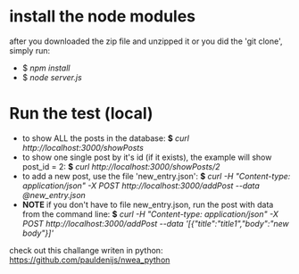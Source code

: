 # install the node modules
after you downloaded the zip file and unzipped it or you did the 'git clone', simply run:
* $ _npm install_ 
* $ _node server.js_

# Run the test (local)
* to show ALL the posts in the database: **$** _curl http://localhost:3000/showPosts_
* to show one single post by it's id (if it exists), the example will show post_id = 2: **$** _curl http://localhost:3000/showPosts/2_
* to add a new post, use the file 'new_entry.json': **$** _curl -H "Content-type: application/json" -X POST http://localhost:3000/addPost --data @new_entry.json_
* **NOTE** if you don't have to file new_entry.json, run the post with data from the command line: **$** _curl -H "Content-type: application/json" -X POST http://localhost:3000/addPost --data '[{"title":"title1","body":"new body"}]'_

check out this challange writen in python: https://github.com/pauldenijs/nwea_python





